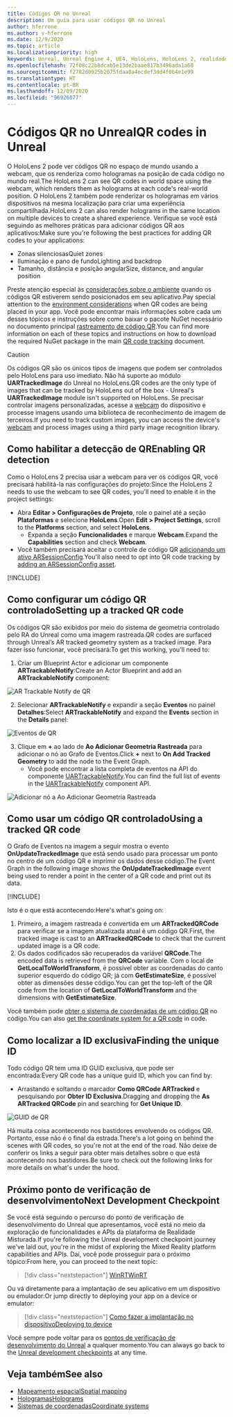 ```yaml
---
title: Códigos QR no Unreal
description: Um guia para usar códigos QR no Unreal
author: hferrone
ms.author: v-hferrone
ms.date: 12/9/2020
ms.topic: article
ms.localizationpriority: high
keywords: Unreal, Unreal Engine 4, UE4, HoloLens, HoloLens 2, realidade misturada, desenvolvimento, recursos, documentação, guias, hologramas, códigos qr, headset de realidade misturada, headset do windows mixed reality, headset de realidade virtual
ms.openlocfilehash: 72f08c22b8dcab5e13de2baae817b3496ada1a60
ms.sourcegitcommit: f2782d0925b2075fdaa0a4ecdef3dd4f0b4e1e99
ms.translationtype: HT
ms.contentlocale: pt-BR
ms.lasthandoff: 12/09/2020
ms.locfileid: "96926077"
---
```

# <a name="qr-codes-in-unreal"></a><span data-ttu-id="a425a-104">Códigos QR no Unreal</span><span class="sxs-lookup"><span data-stu-id="a425a-104">QR codes in Unreal</span></span>

<span data-ttu-id="a425a-105">O HoloLens 2 pode ver códigos QR no espaço de mundo usando a webcam, que os renderiza como hologramas na posição de cada código no mundo real.</span><span class="sxs-lookup"><span data-stu-id="a425a-105">The HoloLens 2 can see QR codes in world space using the webcam, which renders them as holograms at each code's real-world position.</span></span> <span data-ttu-id="a425a-106">O HoloLens 2 também pode renderizar os hologramas em vários dispositivos na mesma localização para criar uma experiência compartilhada.</span><span class="sxs-lookup"><span data-stu-id="a425a-106">HoloLens 2 can also render holograms in the same location on multiple devices to create a shared experience.</span></span> <span data-ttu-id="a425a-107">Verifique se você está seguindo as melhores práticas para adicionar códigos QR aos aplicativos:</span><span class="sxs-lookup"><span data-stu-id="a425a-107">Make sure you're following the best practices for adding QR codes to your applications:</span></span>

- <span data-ttu-id="a425a-108">Zonas silenciosas</span><span class="sxs-lookup"><span data-stu-id="a425a-108">Quiet zones</span></span>
- <span data-ttu-id="a425a-109">Iluminação e pano de fundo</span><span class="sxs-lookup"><span data-stu-id="a425a-109">Lighting and backdrop</span></span>
- <span data-ttu-id="a425a-110">Tamanho, distância e posição angular</span><span class="sxs-lookup"><span data-stu-id="a425a-110">Size, distance, and angular position</span></span>

<span data-ttu-id="a425a-111">Preste atenção especial às [considerações sobre o ambiente](../../environment-considerations-for-hololens.md) quando os códigos QR estiverem sendo posicionados em seu aplicativo.</span><span class="sxs-lookup"><span data-stu-id="a425a-111">Pay special attention to the [environment considerations](../../environment-considerations-for-hololens.md) when QR codes are being placed in your app.</span></span> <span data-ttu-id="a425a-112">Você pode encontrar mais informações sobre cada um desses tópicos e instruções sobre como baixar o pacote NuGet necessário no documento principal [rastreamento de código QR](../platform-capabilities-and-apis/qr-code-tracking.md).</span><span class="sxs-lookup"><span data-stu-id="a425a-112">You can find more information on each of these topics and instructions on how to download the required NuGet package in the main [QR code tracking](../platform-capabilities-and-apis/qr-code-tracking.md) document.</span></span>

> [!CAUTION]
> <span data-ttu-id="a425a-113">Os códigos QR são os únicos tipos de imagens que podem ser controlados pelo HoloLens para uso imediato. Não há suporte ao módulo **UARTrackedImage** do Unreal no HoloLens.</span><span class="sxs-lookup"><span data-stu-id="a425a-113">QR codes are the only type of images that can be tracked by HoloLens out of the box - Unreal's **UARTrackedImage** module isn't supported on HoloLens.</span></span> <span data-ttu-id="a425a-114">Se precisar controlar imagens personalizadas, acesse a [webcam](unreal-hololens-camera.md) do dispositivo e processe imagens usando uma biblioteca de reconhecimento de imagem de terceiros.</span><span class="sxs-lookup"><span data-stu-id="a425a-114">If you need to track custom images, you can access the device's [webcam](unreal-hololens-camera.md) and process images using a third party image recognition library.</span></span> 

## <a name="enabling-qr-detection"></a><span data-ttu-id="a425a-115">Como habilitar a detecção de QR</span><span class="sxs-lookup"><span data-stu-id="a425a-115">Enabling QR detection</span></span>
<span data-ttu-id="a425a-116">Como o HoloLens 2 precisa usar a webcam para ver os códigos QR, você precisará habilitá-la nas configurações do projeto:</span><span class="sxs-lookup"><span data-stu-id="a425a-116">Since the HoloLens 2 needs to use the webcam to see QR codes, you'll need to enable it in the project settings:</span></span>
- <span data-ttu-id="a425a-117">Abra **Editar > Configurações de Projeto**, role o painel até a seção **Plataformas** e selecione **HoloLens**.</span><span class="sxs-lookup"><span data-stu-id="a425a-117">Open **Edit > Project Settings**, scroll to the **Platforms** section, and select **HoloLens**.</span></span>
    + <span data-ttu-id="a425a-118">Expanda a seção **Funcionalidades** e marque **Webcam**.</span><span class="sxs-lookup"><span data-stu-id="a425a-118">Expand the **Capabilities** section and check **Webcam**.</span></span>  
- <span data-ttu-id="a425a-119">Você também precisará aceitar o controle de código QR [adicionando um ativo ARSessionConfig](https://docs.microsoft.com/windows/mixed-reality/unreal-uxt-ch3#adding-the-session-asset).</span><span class="sxs-lookup"><span data-stu-id="a425a-119">You'll also need to opt into QR code tracking by [adding an ARSessionConfig asset](https://docs.microsoft.com/windows/mixed-reality/unreal-uxt-ch3#adding-the-session-asset).</span></span>

[!INCLUDE[](includes/tabs-qr-codes-1.md)]

## <a name="setting-up-a-tracked-qr-code"></a><span data-ttu-id="a425a-120">Como configurar um código QR controlado</span><span class="sxs-lookup"><span data-stu-id="a425a-120">Setting up a tracked QR code</span></span>

<span data-ttu-id="a425a-121">Os códigos QR são exibidos por meio do sistema de geometria controlado pelo RA do Unreal como uma imagem rastreada.</span><span class="sxs-lookup"><span data-stu-id="a425a-121">QR codes are surfaced through Unreal’s AR tracked geometry system as a tracked image.</span></span> <span data-ttu-id="a425a-122">Para fazer isso funcionar, você precisará:</span><span class="sxs-lookup"><span data-stu-id="a425a-122">To get this working, you'll need to:</span></span>
1. <span data-ttu-id="a425a-123">Criar um Blueprint Actor e adicionar um componente **ARTrackableNotify**:</span><span class="sxs-lookup"><span data-stu-id="a425a-123">Create an Actor Blueprint and add an **ARTrackableNotify** component:</span></span>

![AR Trackable Notify de QR](images/unreal-spatialmapping-artrackablenotify.PNG)

2. <span data-ttu-id="a425a-125">Selecionar **ARTrackableNotify** e expandir a seção **Eventos** no painel **Detalhes**:</span><span class="sxs-lookup"><span data-stu-id="a425a-125">Select **ARTrackableNotify** and expand the **Events** section in the **Details** panel:</span></span>

![Eventos de QR](images/unreal-spatialmapping-events.PNG)

3. <span data-ttu-id="a425a-127">Clique em **+** ao lado de **Ao Adicionar Geometria Rastreada** para adicionar o nó ao Grafo de Eventos.</span><span class="sxs-lookup"><span data-stu-id="a425a-127">Click **+** next to **On Add Tracked Geometry** to add the node to the Event Graph.</span></span>
    - <span data-ttu-id="a425a-128">Você pode encontrar a lista completa de eventos na API do componente [UARTrackableNotify](https://docs.unrealengine.com/API/Runtime/AugmentedReality/UARTrackableNotifyComponent/index.html).</span><span class="sxs-lookup"><span data-stu-id="a425a-128">You can find the full list of events in the [UARTrackableNotify](https://docs.unrealengine.com/API/Runtime/AugmentedReality/UARTrackableNotifyComponent/index.html) component API.</span></span>

![Adicionar nó a Ao Adicionar Geometria Rastreada](images/unreal-qr-codes-tracked-geometry.png)

## <a name="using-a-tracked-qr-code"></a><span data-ttu-id="a425a-130">Como usar um código QR controlado</span><span class="sxs-lookup"><span data-stu-id="a425a-130">Using a tracked QR code</span></span>
<span data-ttu-id="a425a-131">O Grafo de Eventos na imagem a seguir mostra o evento **OnUpdateTrackedImage** que está sendo usado para processar um ponto no centro de um código QR e imprimir os dados desse código.</span><span class="sxs-lookup"><span data-stu-id="a425a-131">The Event Graph in the following image shows the **OnUpdateTrackedImage** event being used to render a point in the center of a QR code and print out its data.</span></span>

[!INCLUDE[](includes/tabs-qr-codes-2.md)]

<span data-ttu-id="a425a-132">Isto é o que está acontecendo:</span><span class="sxs-lookup"><span data-stu-id="a425a-132">Here's what's going on:</span></span>
1. <span data-ttu-id="a425a-133">Primeiro, a imagem rastreada é convertida em um **ARTrackedQRCode** para verificar se a imagem atualizada atual é um código QR.</span><span class="sxs-lookup"><span data-stu-id="a425a-133">First, the tracked image is cast to an **ARTrackedQRCode** to check that the current updated image is a QR code.</span></span>  
2. <span data-ttu-id="a425a-134">Os dados codificados são recuperados da variável **QRCode**.</span><span class="sxs-lookup"><span data-stu-id="a425a-134">The encoded data is retrieved from the **QRCode** variable.</span></span> <span data-ttu-id="a425a-135">Com o local de **GetLocalToWorldTransform**, é possível obter as coordenadas do canto superior esquerdo do código QR; já com **GetEstimateSize**, é possível obter as dimensões desse código.</span><span class="sxs-lookup"><span data-stu-id="a425a-135">You can get the top-left of the QR code from the location of **GetLocalToWorldTransform** and the dimensions with **GetEstimateSize**.</span></span>

<span data-ttu-id="a425a-136">Você também pode [obter o sistema de coordenadas de um código QR](https://docs.microsoft.com/windows/mixed-reality/qr-code-tracking#getting-the-coordinate-system-for-a-qr-code) no código.</span><span class="sxs-lookup"><span data-stu-id="a425a-136">You can also [get the coordinate system for a QR code](https://docs.microsoft.com/windows/mixed-reality/qr-code-tracking#getting-the-coordinate-system-for-a-qr-code) in code.</span></span>

## <a name="finding-the-unique-id"></a><span data-ttu-id="a425a-137">Como localizar a ID exclusiva</span><span class="sxs-lookup"><span data-stu-id="a425a-137">Finding the unique ID</span></span>
<span data-ttu-id="a425a-138">Todo código QR tem uma ID GUID exclusiva, que pode ser encontrada:</span><span class="sxs-lookup"><span data-stu-id="a425a-138">Every QR code has a unique guid ID, which you can find by:</span></span>
- <span data-ttu-id="a425a-139">Arrastando e soltando o marcador **Como QRCode ARTracked** e pesquisando por **Obter ID Exclusiva**.</span><span class="sxs-lookup"><span data-stu-id="a425a-139">Dragging and dropping the **As ARTracked QRCode**  pin and searching for **Get Unique ID**.</span></span>

![GUID de QR](images/unreal-qr-guid.PNG)

<span data-ttu-id="a425a-141">Há muita coisa acontecendo nos bastidores envolvendo os códigos QR. Portanto, esse não é o final da estrada.</span><span class="sxs-lookup"><span data-stu-id="a425a-141">There's a lot going on behind the scenes with QR codes, so you're not at the end of the road.</span></span> <span data-ttu-id="a425a-142">Não deixe de conferir os links a seguir para obter mais detalhes sobre o que está acontecendo nos bastidores.</span><span class="sxs-lookup"><span data-stu-id="a425a-142">Be sure to check out the following links for more details on what's under the hood.</span></span>

## <a name="next-development-checkpoint"></a><span data-ttu-id="a425a-143">Próximo ponto de verificação de desenvolvimento</span><span class="sxs-lookup"><span data-stu-id="a425a-143">Next Development Checkpoint</span></span>

<span data-ttu-id="a425a-144">Se você está seguindo o percurso do ponto de verificação de desenvolvimento do Unreal que apresentamos, você está no meio da exploração de funcionalidades e APIs da plataforma de Realidade Misturada.</span><span class="sxs-lookup"><span data-stu-id="a425a-144">If you're following the Unreal development checkpoint journey we've laid out, you're in the midst of exploring the Mixed Reality platform capabilities and APIs.</span></span> <span data-ttu-id="a425a-145">Daí, você pode prosseguir para o próximo tópico:</span><span class="sxs-lookup"><span data-stu-id="a425a-145">From here, you can proceed to the next topic:</span></span>

> [!div class="nextstepaction"]
> [<span data-ttu-id="a425a-146">WinRT</span><span class="sxs-lookup"><span data-stu-id="a425a-146">WinRT</span></span>](unreal-winRT.md)

<span data-ttu-id="a425a-147">Ou vá diretamente para a implantação de seu aplicativo em um dispositivo ou emulador:</span><span class="sxs-lookup"><span data-stu-id="a425a-147">Or jump directly to deploying your app on a device or emulator:</span></span>

> [!div class="nextstepaction"]
> [<span data-ttu-id="a425a-148">Como fazer a implantação no dispositivo</span><span class="sxs-lookup"><span data-stu-id="a425a-148">Deploying to device</span></span>](unreal-deploying.md)

<span data-ttu-id="a425a-149">Você sempre pode voltar para os [pontos de verificação de desenvolvimento do Unreal](unreal-development-overview.md#3-platform-capabilities-and-apis) a qualquer momento.</span><span class="sxs-lookup"><span data-stu-id="a425a-149">You can always go back to the [Unreal development checkpoints](unreal-development-overview.md#3-platform-capabilities-and-apis) at any time.</span></span>

## <a name="see-also"></a><span data-ttu-id="a425a-150">Veja também</span><span class="sxs-lookup"><span data-stu-id="a425a-150">See also</span></span>
* [<span data-ttu-id="a425a-151">Mapeamento espacial</span><span class="sxs-lookup"><span data-stu-id="a425a-151">Spatial mapping</span></span>](../../design/spatial-mapping.md)
* [<span data-ttu-id="a425a-152">Hologramas</span><span class="sxs-lookup"><span data-stu-id="a425a-152">Holograms</span></span>](../../discover/hologram.md)
* [<span data-ttu-id="a425a-153">Sistemas de coordenadas</span><span class="sxs-lookup"><span data-stu-id="a425a-153">Coordinate systems</span></span>](../../design/coordinate-systems.md)
